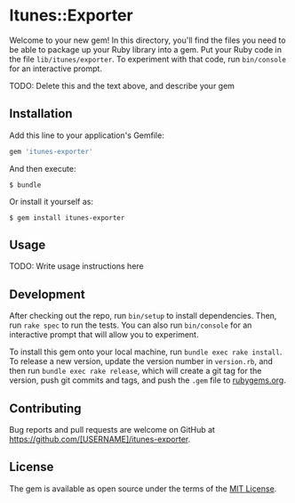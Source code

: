 # Itunes::Exporter

Welcome to your new gem! In this directory, you'll find the files you need to be able to package up your Ruby library into a gem. Put your Ruby code in the file `lib/itunes/exporter`. To experiment with that code, run `bin/console` for an interactive prompt.

TODO: Delete this and the text above, and describe your gem

## Installation

Add this line to your application's Gemfile:

```ruby
gem 'itunes-exporter'
```

And then execute:

    $ bundle

Or install it yourself as:

    $ gem install itunes-exporter

## Usage

TODO: Write usage instructions here

## Development

After checking out the repo, run `bin/setup` to install dependencies. Then, run `rake spec` to run the tests. You can also run `bin/console` for an interactive prompt that will allow you to experiment.

To install this gem onto your local machine, run `bundle exec rake install`. To release a new version, update the version number in `version.rb`, and then run `bundle exec rake release`, which will create a git tag for the version, push git commits and tags, and push the `.gem` file to [rubygems.org](https://rubygems.org).

## Contributing

Bug reports and pull requests are welcome on GitHub at https://github.com/[USERNAME]/itunes-exporter.


## License

The gem is available as open source under the terms of the [MIT License](http://opensource.org/licenses/MIT).

